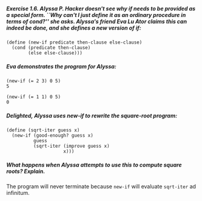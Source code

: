 <h5>Exercise 1.6.  Alyssa P. Hacker doesn't see why if needs to be provided as a special form. ``Why can't I just define it as an ordinary procedure in terms of cond?'' she asks. Alyssa's friend Eva Lu Ator claims this can indeed be done, and she defines a new version of if:</h5>

    (define (new-if predicate then-clause else-clause)
      (cond (predicate then-clause)
            (else else-clause)))

<h5>Eva demonstrates the program for Alyssa:</h5>

    (new-if (= 2 3) 0 5)
    5

    (new-if (= 1 1) 0 5)
    0

<h5>Delighted, Alyssa uses new-if to rewrite the square-root program:</h5>

    (define (sqrt-iter guess x)
      (new-if (good-enough? guess x)
              guess
              (sqrt-iter (improve guess x)
                         x)))

<h5>What happens when Alyssa attempts to use this to compute square roots? Explain.</h5>

The program will never terminate because `new-if` will evaluate `sqrt-iter` ad infinitum.
